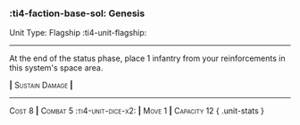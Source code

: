 ### :ti4-faction-base-sol: **Genesis**

Unit Type: Flagship :ti4-unit-flagship:

---

At the end of the status phase, place 1 infantry from your reinforcements in this system's space area.

__|__ <span style="font-variant:small-caps;">Sustain Damage</span> __|__

---

<span style="font-variant:small-caps;">Cost 8</span> __|__ <span style="font-variant:small-caps;">Combat 5 :ti4-unit-dice-x2:</span> __|__ <span style="font-variant:small-caps;">Move 1</span> __|__ <span style="font-variant:small-caps;">Capacity 12</span>
{ .unit-stats }